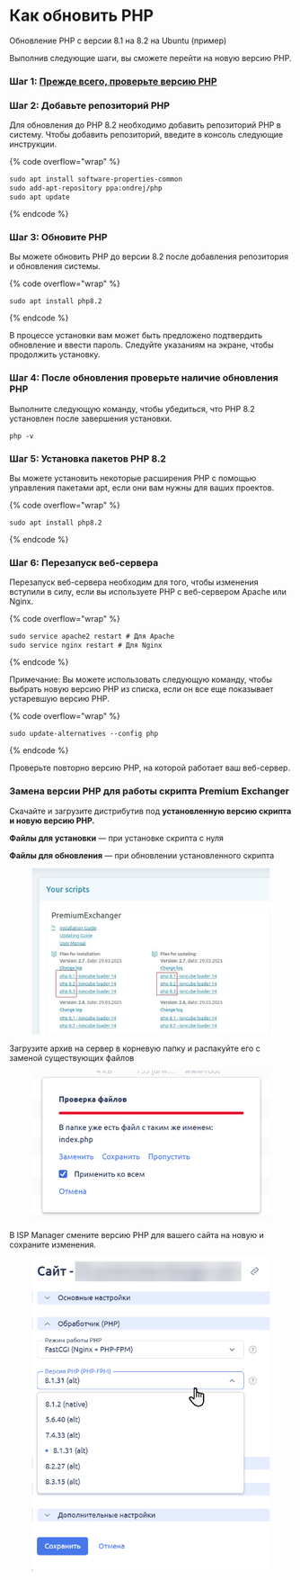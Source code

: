 # Как обновить PHP

Обновление PHP с версии 8.1 на 8.2 на Ubuntu (пример)


Выполнив следующие шаги, вы сможете перейти на новую версию PHP.

### Шаг 1: [Прежде всего, проверьте версию PHP](https://premium.gitbook.io/main/osnovnye-nastroiki/faq/kak-proverit-versiyu-php-ustanovlennuyu-na-servere)&#xD;

### Шаг 2: Добавьте репозиторий PHP&#xD;

Для обновления до PHP 8.2 необходимо добавить репозиторий PHP в систему. Чтобы добавить репозиторий, введите в консоль следующие инструкции.

{% code overflow="wrap" %}
```nginx
sudo apt install software-properties-common
sudo add-apt-repository ppa:ondrej/php
sudo apt update
```
{% endcode %}

### Шаг 3: Обновите PHP&#xD;

Вы можете обновить PHP до версии 8.2 после добавления репозитория и обновления системы.

{% code overflow="wrap" %}
```nginx
sudo apt install php8.2
```
{% endcode %}

В процессе установки вам может быть предложено подтвердить обновление и ввести пароль. Следуйте указаниям на экране, чтобы продолжить установку.



### Шаг 4: После обновления проверьте наличие обновления PHP&#xD;

Выполните следующую команду, чтобы убедиться, что PHP 8.2 установлен после завершения установки.

```nginx
php -v
```

### Шаг 5: Установка пакетов PHP 8.2&#xD;

Вы можете установить некоторые расширения PHP с помощью управления пакетами apt, если они вам нужны для ваших проектов.

{% code overflow="wrap" %}
```nginx
sudo apt install php8.2
```
{% endcode %}

### Шаг 6: Перезапуск веб-сервера&#xD;

Перезапуск веб-сервера необходим для того, чтобы изменения вступили в силу, если вы используете PHP с веб-сервером Apache или Nginx.

{% code overflow="wrap" %}
```nginx
sudo service apache2 restart # Для Apache
sudo service nginx restart # Для Nginx
```
{% endcode %}


Примечание: Вы можете использовать следующую команду, чтобы выбрать новую версию PHP из списка, если он все еще показывает устаревшую версию PHP.

{% code overflow="wrap" %}
```nginx
sudo update-alternatives --config php
```
{% endcode %}

Проверьте повторно  версию PHP, на которой работает ваш веб-сервер.

### Замена версии PHP для работы скрипта Premium Exchanger

Скачайте и загрузите дистрибутив под **установленную версию скрипта и новую версию PHP.**

**Файлы для установки** — при установке скрипта с нуля

**Файлы для обновления** — при обновлении установленного скрипта

<figure><img src="../../../.gitbook/assets/image (74).png" alt=""><figcaption></figcaption></figure>

Загрузите архив на сервер в корневую папку и распакуйте его с заменой существующих файлов

<figure><img src="../../../.gitbook/assets/image (75).png" alt="" width="491"><figcaption></figcaption></figure>

В ISP Manager смените версию PHP для вашего сайта на новую и сохраните изменения.

<figure><img src="../../../.gitbook/assets/image (76).png" alt="" width="467"><figcaption></figcaption></figure>
